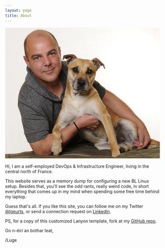 ```yaml
---
layout: page
title: About
---
```


![Here I am with my dog Tigger.](/assets/portrait.jpg)

Hi, I am a self-employed DevOps & Infrastructure Engineer, living in the central north of France.

This website serves as a memory dump for configuring a new BL Linux setup.
Besides that, you'll see the odd rants, really weird code, in short everything that comes up in my mind when spending some free time behind my laptop.

Guess that's all. If you like this site, you can follow me on my Twitter [@lgeurts](https://twitter.com/lgeurts), or send a connection request on [LinkedIn](https://www.linkedin.com/in/lucgeurts).

PS, for a copy of this customized Lanyon template, fork at my [GitHub repo](https://github.com/lgeurts/lgeurts.github.io).

Go n-éirí an bothar leat,

/Luge
